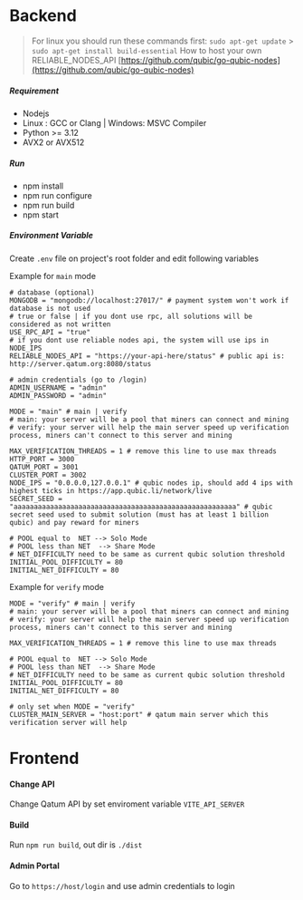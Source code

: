 # Backend

> For linux you should run these commands first:
> `sudo apt-get update` > `sudo apt-get install build-essential`
> How to host your own RELIABLE_NODES_API [https://github.com/qubic/go-qubic-nodes](https://github.com/qubic/go-qubic-nodes)

##### Requirement

-   Nodejs
-   Linux : GCC or Clang | Windows: MSVC Compiler
-   Python >= 3.12
-   AVX2 or AVX512

##### Run

-   npm install
-   npm run configure
-   npm run build
-   npm start

##### Environment Variable

Create `.env` file on project's root folder and edit following variables

Example for `main` mode

```
# database (optional)
MONGODB = "mongodb://localhost:27017/" # payment system won't work if database is not used
# true or false | if you dont use rpc, all solutions will be considered as not written
USE_RPC_API = "true"
# if you dont use reliable nodes api, the system will use ips in NODE_IPS
RELIABLE_NODES_API = "https://your-api-here/status" # public api is: http://server.qatum.org:8080/status

# admin credentials (go to /login)
ADMIN_USERNAME = "admin"
ADMIN_PASSWORD = "admin"

MODE = "main" # main | verify
# main: your server will be a pool that miners can connect and mining
# verify: your server will help the main server speed up verification process, miners can't connect to this server and mining

MAX_VERIFICATION_THREADS = 1 # remove this line to use max threads
HTTP_PORT = 3000
QATUM_PORT = 3001
CLUSTER_PORT = 3002
NODE_IPS = "0.0.0.0,127.0.0.1" # qubic nodes ip, should add 4 ips with highest ticks in https://app.qubic.li/network/live
SECRET_SEED = "aaaaaaaaaaaaaaaaaaaaaaaaaaaaaaaaaaaaaaaaaaaaaaaaaaaaaaa" # qubic secret seed used to submit solution (must has at least 1 billion qubic) and pay reward for miners

# POOL equal to  NET --> Solo Mode
# POOL less than NET  --> Share Mode
# NET_DIFFICULTY need to be same as current qubic solution threshold
INITIAL_POOL_DIFFICULTY = 80
INITIAL_NET_DIFFICULTY = 80
```
Example for `verify` mode

```
MODE = "verify" # main | verify
# main: your server will be a pool that miners can connect and mining
# verify: your server will help the main server speed up verification process, miners can't connect to this server and mining

MAX_VERIFICATION_THREADS = 1 # remove this line to use max threads

# POOL equal to  NET --> Solo Mode
# POOL less than NET  --> Share Mode
# NET_DIFFICULTY need to be same as current qubic solution threshold
INITIAL_POOL_DIFFICULTY = 80
INITIAL_NET_DIFFICULTY = 80

# only set when MODE = "verify"
CLUSTER_MAIN_SERVER = "host:port" # qatum main server which this verification server will help
```

# Frontend

#### Change API

Change Qatum API by set enviroment variable `VITE_API_SERVER`

#### Build

Run `npm run build`, out dir is `./dist`

#### Admin Portal

Go to `https://host/login` and use admin credentials to login
